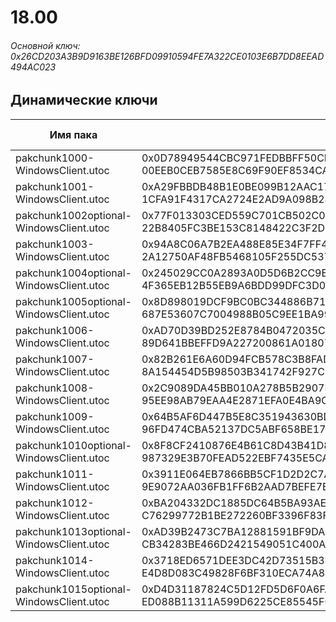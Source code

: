 # 18.00

###### Основной ключ: 0x26CD203A3B9D9163BE126BFD09910594FE7A322CE0103E6B7DD8EEAD494AC023

## Динамические ключи

| Имя пака                                    | AES Ключ</br>GUID                                                                                            | HiRes Текстуры |
|-----------------------------------------|---------------------------------------------------------------------------------------------------------|-------------------|
| pakchunk1000-WindowsClient.utoc         | 0x0D78949544CBC971FEDBBFF50CFB32EDFF15BE1B32E5EFEC9E2EAF6656747C83</br>00EEB0CEB7585E8C69F90EF8534CA428 | ❌                 |
| pakchunk1001-WindowsClient.utoc         | 0xA29FBBDB48B1E0BE099B12AAC176CEB7E4F95F0AA172F6BB73A9444E611509B6</br>1CFA91F4317CA2724E2AD9A098B2888B | ❌                 |
| pakchunk1002optional-WindowsClient.utoc | 0x77F013303CED559C701CB502C0E70958FD7FEE83CA286A9B05650144D67A7673</br>22B8405FC3BE153C8148422C3F2D3A8A | ✔️                 |
| pakchunk1003-WindowsClient.utoc         | 0x94A8C06A7B2EA488E85E34F7FF4BC7F5778ECD5A7D4BE7C11ADC8FF741AF7BAD</br>2A12750AF48FB5468105F255DC537CC1 | ❌                 |
| pakchunk1004optional-WindowsClient.utoc | 0x245029CC0A2893A0D5D6B2CC9E0130A28D29A6B3F5ED7EA08E935CEFD350E370</br>4F365EB12B55EB9A6BDD99DFC3D02E61 | ✔️                 |
| pakchunk1005optional-WindowsClient.utoc | 0x8D898019DCF9BC0BC344886B71576B7023483C49A4260F0BD6F5ACFC76792ABD</br>687E53607C7004988B05C9EE1BA99AFD | ✔️                 |
| pakchunk1006-WindowsClient.utoc         | 0xAD70D39BD252E8784B0472035CF45117F784469D43914855E3A40FC5EBEA3160</br>89D641BBEFFD9A227200861A01807ECF | ❌                 |
| pakchunk1007-WindowsClient.utoc         | 0x82B261E6A60D94FCB578C3B8FADA37328CBE6BA3423275F219200550A2966391</br>8A154454D5B98503B341742F927C2457 | ❌                 |
| pakchunk1008-WindowsClient.utoc         | 0x2C9089DA45BB010A278B5B2907EB0B722AF735704413BCCE0B424628A867D196</br>95EE98AB79EAA4E2871EFA0E4BA9CD7E | ❌                 |
| pakchunk1009-WindowsClient.utoc         | 0x64B5AF6D447B5E8C351943630BD33183B0C75682409C1AF86FD812CE6C857315</br>96FD474CBA52137DC5ABF658BE17C792 | ❌                 |
| pakchunk1010optional-WindowsClient.utoc | 0x8F8CF2410876E4B61C8D43B41D80EC0739AA2D25D1E6BF7C50A742D31793C872</br>987329E3B70FEAD522EBF7435E5CA6DD | ✔️                 |
| pakchunk1011-WindowsClient.utoc         | 0x3911E064EB7866BB5CF1D2D2C7A8C2B1667767A0303C989288502465130ADE43</br>9E9072AA036FB1FF6B2AAD7BEFE7BF17 | ❌                 |
| pakchunk1012-WindowsClient.utoc         | 0xBA204332DC1885DC64B5BA93AE1624CC4644AE5069E6006D90B33E4050E8B93E</br>C76299772B1BE272260BF3396F83FC1E | ❌                 |
| pakchunk1013optional-WindowsClient.utoc | 0xAD39B2473C7BA12881591BF9DA2B5B09B00594B232ED6E9D6680DC7F24CC9B2A</br>CB34283BE466D2421549051C400A9E52 | ✔️                 |
| pakchunk1014-WindowsClient.utoc         | 0x3718ED6571DEE3DC42D73515B3E5CA8C76DE89CDE9AE414E5A6C24690D6F385C</br>E4D8D083C49828F6BF310ECA74A84F98 | ❌                 |
| pakchunk1015optional-WindowsClient.utoc | 0xD4D31187824C5D12FD5D6F0A6FACE8E3F175D1DC0B242D7E90F9BA0FA0EE7421</br>ED088B11311A599D6225CE85545F019A | ✔️                 |
